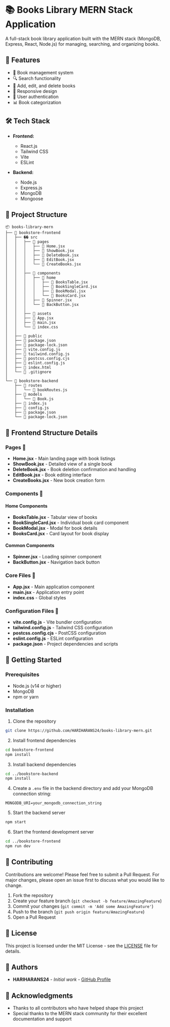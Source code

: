 # 📚 Books Library MERN Stack Application

A full-stack book library application built with the MERN stack (MongoDB, Express, React, Node.js) for managing, searching, and organizing books.

## 🚀 Features

- 📖 Book management system
- 🔍 Search functionality
- 📝 Add, edit, and delete books
- 📱 Responsive design
- 🔐 User authentication
- 📊 Book categorization
 
## 🛠️ Tech Stack

- **Frontend:**
  - React.js
  - Tailwind CSS
  - Vite
  - ESLint

- **Backend:**
  - Node.js
  - Express.js
  - MongoDB
  - Mongoose

## 📁 Project Structure

```
📦 books-library-mern
├── 📂 bookstore-frontend
│   ├── �� src
│   │   ├── 📂 pages
│   │   │   ├── 📄 Home.jsx
│   │   │   ├── 📄 ShowBook.jsx
│   │   │   ├── 📄 DeleteBook.jsx
│   │   │   ├── 📄 EditBook.jsx
│   │   │   └── 📄 CreateBooks.jsx
│   │   │
│   │   ├── 📂 components
│   │   │   ├── 📂 home
│   │   │   │   ├── 📄 BooksTable.jsx
│   │   │   │   ├── 📄 BookSingleCard.jsx
│   │   │   │   ├── 📄 BookModal.jsx
│   │   │   │   └── 📄 BooksCard.jsx
│   │   │   ├── 📄 Spinner.jsx
│   │   │   └── 📄 BackButton.jsx
│   │   │
│   │   ├── 📂 assets
│   │   ├── 📄 App.jsx
│   │   ├── 📄 main.jsx
│   │   └── 📄 index.css
│   │
│   ├── 📂 public
│   ├── 📄 package.json
│   ├── 📄 package-lock.json
│   ├── 📄 vite.config.js
│   ├── 📄 tailwind.config.js
│   ├── 📄 postcss.config.cjs
│   ├── 📄 eslint.config.js
│   ├── 📄 index.html
│   └── 📄 .gitignore
│
└── 📂 bookstore-backend
    ├── 📂 routes
    │   └── 📄 bookRoutes.js
    ├── 📂 models
    │   └── 📄 Book.js
    ├── 📄 index.js
    ├── 📄 config.js
    ├── 📄 package.json
    └── 📄 package-lock.json
```

## 📱 Frontend Structure Details

### Pages 📂
- **Home.jsx** - Main landing page with book listings
- **ShowBook.jsx** - Detailed view of a single book
- **DeleteBook.jsx** - Book deletion confirmation and handling
- **EditBook.jsx** - Book editing interface
- **CreateBooks.jsx** - New book creation form

### Components 📂
#### Home Components
- **BooksTable.jsx** - Tabular view of books
- **BookSingleCard.jsx** - Individual book card component
- **BookModal.jsx** - Modal for book details
- **BooksCard.jsx** - Card layout for book display

#### Common Components
- **Spinner.jsx** - Loading spinner component
- **BackButton.jsx** - Navigation back button

### Core Files 📄
- **App.jsx** - Main application component
- **main.jsx** - Application entry point
- **index.css** - Global styles

### Configuration Files 📄
- **vite.config.js** - Vite bundler configuration
- **tailwind.config.js** - Tailwind CSS configuration
- **postcss.config.cjs** - PostCSS configuration
- **eslint.config.js** - ESLint configuration
- **package.json** - Project dependencies and scripts

## 🚀 Getting Started

### Prerequisites

- Node.js (v14 or higher)
- MongoDB
- npm or yarn

### Installation

1. Clone the repository
```bash
git clone https://github.com/HARIHARANS24/books-library-mern.git
```

2. Install frontend dependencies
```bash
cd bookstore-frontend
npm install
```

3. Install backend dependencies
```bash
cd ../bookstore-backend
npm install
```

4. Create a `.env` file in the backend directory and add your MongoDB connection string:
```
MONGODB_URI=your_mongodb_connection_string
```

5. Start the backend server
```bash
npm start
```

6. Start the frontend development server
```bash
cd ../bookstore-frontend
npm run dev
```

## 🤝 Contributing

Contributions are welcome! Please feel free to submit a Pull Request. For major changes, please open an issue first to discuss what you would like to change.

1. Fork the repository
2. Create your feature branch (`git checkout -b feature/AmazingFeature`)
3. Commit your changes (`git commit -m 'Add some AmazingFeature'`)
4. Push to the branch (`git push origin feature/AmazingFeature`)
5. Open a Pull Request

## 📝 License

This project is licensed under the MIT License - see the [LICENSE](LICENSE) file for details.

## 👥 Authors

- **HARIHARANS24** - *Initial work* - [GitHub Profile](https://github.com/HARIHARANS24)

## 🙏 Acknowledgments

- Thanks to all contributors who have helped shape this project
- Special thanks to the MERN stack community for their excellent documentation and support 
